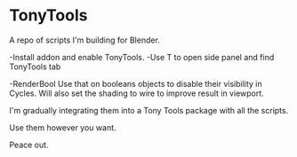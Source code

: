 # TonyTools
A repo of scripts I'm building for Blender.

-Install addon and enable TonyTools.
-Use T to open side panel and find TonyTools tab


-RenderBool
  Use that on booleans objects to disable their visibility in Cycles. Will also set the shading to wire to improve result in viewport.

I'm gradually integrating them into a Tony Tools package with all the scripts.

Use them however you want.

Peace out.
